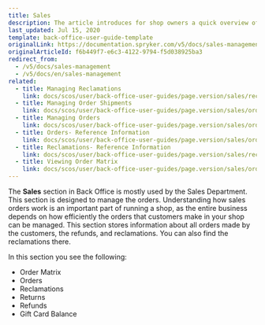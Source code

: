 ```yaml
---
title: Sales
description: The article introduces for shop owners a quick overview of the Sales section, such as Refunds, Orders, Order Matrix, and Reclamations in the Back Office.
last_updated: Jul 15, 2020
template: back-office-user-guide-template
originalLink: https://documentation.spryker.com/v5/docs/sales-management
originalArticleId: f6b449f7-e6c3-4122-9794-f5d038925ba3
redirect_from:
  - /v5/docs/sales-management
  - /v5/docs/en/sales-management
related:
  - title: Managing Reclamations
    link: docs/scos/user/back-office-user-guides/page.version/sales/reclamations/managing-reclamations.html
  - title: Managing Order Shipments
    link: docs/scos/user/back-office-user-guides/page.version/sales/orders/managing-order-shipments.html
  - title: Managing Orders
    link: docs/scos/user/back-office-user-guides/page.version/sales/orders/managing-orders.html
  - title: Orders- Reference Information
    link: docs/scos/user/back-office-user-guides/page.version/sales/orders/references/orders-reference-information.html
  - title: Reclamations- Reference Information
    link: docs/scos/user/back-office-user-guides/page.version/sales/reclamations/references/reclamations-reference-information.html
  - title: Viewing Order Matrix
    link: docs/scos/user/back-office-user-guides/page.version/sales/order-matrix/viewing-the-order-matrix.html
---
```


The **Sales** section in Back Office is mostly used by the Sales Department.
This section is designed to manage the orders. Understanding how sales orders work is an important part of running a shop, as the entire business depends on how efficiently the orders that customers make in your shop can be managed. This section stores information about all orders made by the customers, the refunds, and reclamations. You can also find the reclamations there. 


In this section you see the following:
* Order Matrix
* Orders
* Reclamations
* Returns
* Refunds
* Gift Card Balance

